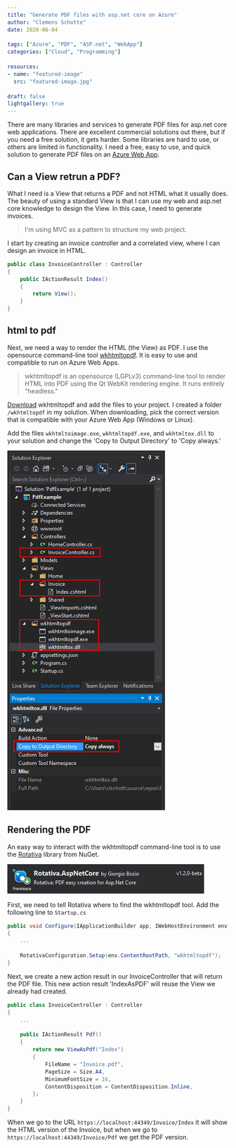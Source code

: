 ```yaml
---
title: "Generate PDF files with asp.net core on Azure"
author: "Clemens Schotte"
date: 2020-06-04

tags: ["Azure", "PDF", "ASP.net", "WebApp"]
categories: ["Cloud", "Programming"]

resources:
- name: "featured-image"
  src: "featured-image.jpg"

draft: false
lightgallery: true
---
```


There are many libraries and services to generate PDF files for asp.net core web applications. There are excellent commercial solutions out there, but if you need a free solution, it gets harder. Some libraries are hard to use, or others are limited in functionality. I need a free, easy to use, and quick solution to generate PDF files on an [Azure Web App](https://azure.microsoft.com/en-us/services/app-service/web/).

## Can a View retrun a PDF?

What I need is a View that returns a PDF and not HTML what it usually does. The beauty of using a standard View is that I can use my web and asp.net core knowledge to design the View. In this case, I need to generate invoices. 

> I'm using MVC as a pattern to structure my web project.

I start by creating an invoice controller and a correlated view, where I can design an invoice in HTML.

```csharp
public class InvoiceController : Controller
{
    public IActionResult Index()
    {
        return View();
    }
}
```

## html to pdf

Next, we need a way to render the HTML (the View) as PDF. I use the opensource command-line tool [wkhtmltopdf](https://wkhtmltopdf.org/). It is easy to use and compatible to run on Azure Web Apps.

> wkhtmltopdf is an opensource (LGPLv3) command-line tool to render HTML into PDF using the Qt WebKit rendering engine. It runs entirely "headless."

[Download](https://wkhtmltopdf.org/downloads.html) wkhtmltopdf and add the files to your project. I created a folder `/wkhtmltopdf` in my solution. When downloading, pick the correct version that is compatible with your Azure Web App (Windows or Linux).

Add the files `wkhtmltoimage.exe`, `wkhtmltopdf.exe`, and `wkhtmltox.dll` to your solution and change the 'Copy to Output Directory' to 'Copy always.'

![solution explorer](solution_explorer.png)

## Rendering the PDF

An easy way to interact with the wkhtmltopdf command-line tool is to use the [Rotativa](https://github.com/webgio/Rotativa.AspNetCore) library from NuGet.

![Rotativa NuGet library](rotativa.png)

First, we need to tell Rotativa where to find the wkhtmltopdf tool. Add the following line to `Startup.cs`

```csharp
public void Configure(IApplicationBuilder app, IWebHostEnvironment env)
{
    ...

    RotativaConfiguration.Setup(env.ContentRootPath, "wkhtmltopdf");
}
```

Next, we create a new action result in our InvoiceController that will return the PDF file. This new action result 'IndexAsPDF' will reuse the View we already had created. 

```csharp
public class InvoiceController : Controller
{
    ...

    public IActionResult Pdf()
    {
        return new ViewAsPdf("Index")
        {
            FileName = "Invoice.pdf",
            PageSize = Size.A4,
            MinimumFontSize = 16,
            ContentDisposition = ContentDisposition.Inline,
        };
    }
}
```

When we go to the URL `https://localhost:44349/Invoice/Index` it will show the HTML version of the Invoice, but when we go to `https://localhost:44349/Invoice/Pdf` we get the PDF version.